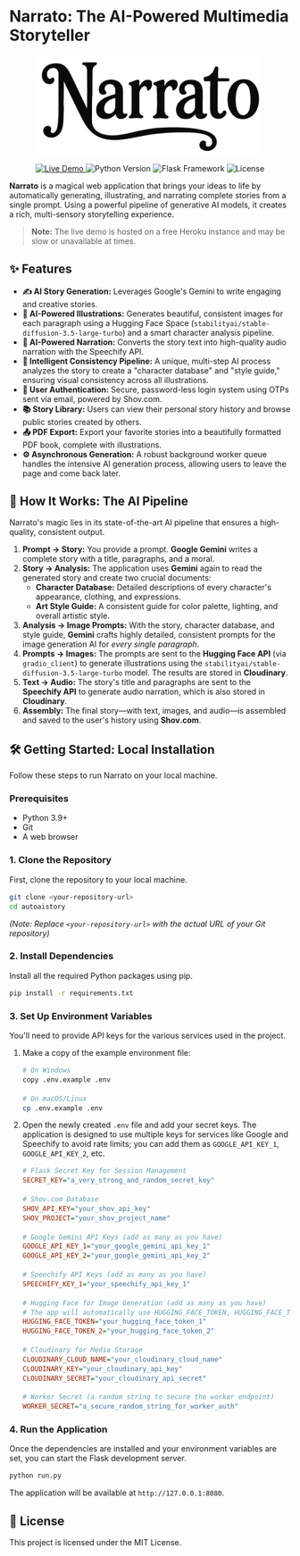 # Narrato: The AI-Powered Multimedia Storyteller

<p align="center">
  <img src="./narrato/static/images/logo-text.png" alt="Narrato Logo" width="400"/>
</p>

<p align="center">
  <a href="https://narrato-9ab718a4ca8c.herokuapp.com/" target="_blank">
    <img src="https://img.shields.io/badge/Live-Demo-brightgreen?style=for-the-badge&logo=heroku" alt="Live Demo"/>
  </a>
  <img src="https://img.shields.io/badge/Python-3.9+-blue?style=for-the-badge&logo=python" alt="Python Version"/>
  <img src="https://img.shields.io/badge/Framework-Flask-orange?style=for-the-badge&logo=flask" alt="Flask Framework"/>
  <img src="https://img.shields.io/badge/License-MIT-yellow?style=for-the-badge" alt="License"/>
</p>

**Narrato** is a magical web application that brings your ideas to life by automatically generating, illustrating, and narrating complete stories from a single prompt. Using a powerful pipeline of generative AI models, it creates a rich, multi-sensory storytelling experience.

> **Note:** The live demo is hosted on a free Heroku instance and may be slow or unavailable at times.

## ✨ Features

-   **✍️ AI Story Generation:** Leverages Google's Gemini to write engaging and creative stories.
-   **🎨 AI-Powered Illustrations:** Generates beautiful, consistent images for each paragraph using a Hugging Face Space (`stabilityai/stable-diffusion-3.5-large-turbo`) and a smart character analysis pipeline.
-   **🎤 AI-Powered Narration:** Converts the story text into high-quality audio narration with the Speechify API.
-   **🤖 Intelligent Consistency Pipeline:** A unique, multi-step AI process analyzes the story to create a "character database" and "style guide," ensuring visual consistency across all illustrations.
-   **🔐 User Authentication:** Secure, password-less login system using OTPs sent via email, powered by Shov.com.
-   **📚 Story Library:** Users can view their personal story history and browse public stories created by others.
-   **📤 PDF Export:** Export your favorite stories into a beautifully formatted PDF book, complete with illustrations.
-   **⚙️ Asynchronous Generation:** A robust background worker queue handles the intensive AI generation process, allowing users to leave the page and come back later.

## 🚀 How It Works: The AI Pipeline

Narrato's magic lies in its state-of-the-art AI pipeline that ensures a high-quality, consistent output.

1.  **Prompt -> Story:** You provide a prompt. **Google Gemini** writes a complete story with a title, paragraphs, and a moral.
2.  **Story -> Analysis:** The application uses **Gemini** again to read the generated story and create two crucial documents:
    *   **Character Database:** Detailed descriptions of every character's appearance, clothing, and expressions.
    *   **Art Style Guide:** A consistent guide for color palette, lighting, and overall artistic style.
3.  **Analysis -> Image Prompts:** With the story, character database, and style guide, **Gemini** crafts highly detailed, consistent prompts for the image generation AI for *every single paragraph*.
4.  **Prompts -> Images:** The prompts are sent to the **Hugging Face API** (via `gradio_client`) to generate illustrations using the `stabilityai/stable-diffusion-3.5-large-turbo` model. The results are stored in **Cloudinary**.
5.  **Text -> Audio:** The story's title and paragraphs are sent to the **Speechify API** to generate audio narration, which is also stored in **Cloudinary**.
6.  **Assembly:** The final story—with text, images, and audio—is assembled and saved to the user's history using **Shov.com**.

## 🛠️ Getting Started: Local Installation

Follow these steps to run Narrato on your local machine.

### Prerequisites

-   Python 3.9+
-   Git
-   A web browser

### 1. Clone the Repository

First, clone the repository to your local machine.
```bash
git clone <your-repository-url>
cd autoaistory
```
*(Note: Replace `<your-repository-url>` with the actual URL of your Git repository)*

### 2. Install Dependencies

Install all the required Python packages using pip.
```bash
pip install -r requirements.txt
```

### 3. Set Up Environment Variables

You'll need to provide API keys for the various services used in the project.

1.  Make a copy of the example environment file:
    ```bash
    # On Windows
    copy .env.example .env

    # On macOS/Linux
    cp .env.example .env
    ```
2.  Open the newly created `.env` file and add your secret keys. The application is designed to use multiple keys for services like Google and Speechify to avoid rate limits; you can add them as `GOOGLE_API_KEY_1`, `GOOGLE_API_KEY_2`, etc.

    ```ini
    # Flask Secret Key for Session Management
    SECRET_KEY="a_very_strong_and_random_secret_key"

    # Shov.com Database
    SHOV_API_KEY="your_shov_api_key"
    SHOV_PROJECT="your_shov_project_name"

    # Google Gemini API Keys (add as many as you have)
    GOOGLE_API_KEY_1="your_google_gemini_api_key_1"
    GOOGLE_API_KEY_2="your_google_gemini_api_key_2"

    # Speechify API Keys (add as many as you have)
    SPEECHIFY_KEY_1="your_speechify_api_key_1"

    # Hugging Face for Image Generation (add as many as you have)
    # The app will automatically use HUGGING_FACE_TOKEN, HUGGING_FACE_TOKEN_2, HUGGING_FACE_TOKEN_3, etc.
    HUGGING_FACE_TOKEN="your_hugging_face_token_1"
    HUGGING_FACE_TOKEN_2="your_hugging_face_token_2"

    # Cloudinary for Media Storage
    CLOUDINARY_CLOUD_NAME="your_cloudinary_cloud_name"
    CLOUDINARY_KEY="your_cloudinary_api_key"
    CLOUDINARY_SECRET="your_cloudinary_api_secret"

    # Worker Secret (a random string to secure the worker endpoint)
    WORKER_SECRET="a_secure_random_string_for_worker_auth"
    ```

### 4. Run the Application

Once the dependencies are installed and your environment variables are set, you can start the Flask development server.

```bash
python run.py
```

The application will be available at `http://127.0.0.1:8080`.

## 📄 License

This project is licensed under the MIT License.
